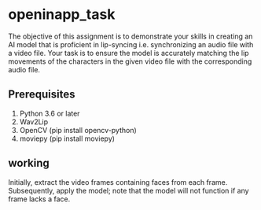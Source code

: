 # openinapp_task
The objective of this assignment is to demonstrate your skills in creating an AI model that is proficient in
lip-syncing i.e. synchronizing an audio file with a video file. Your task is to ensure the model is accurately
matching the lip movements of the characters in the given video file with the corresponding audio file.

## Prerequisites

1. Python 3.6 or later
2. Wav2Lip
3. OpenCV (pip install opencv-python)
4. moviepy (pip install moviepy)

## working

Initially, extract the video frames containing faces from each frame. 
Subsequently, apply the model; note that the model will not function if any frame lacks a face.
